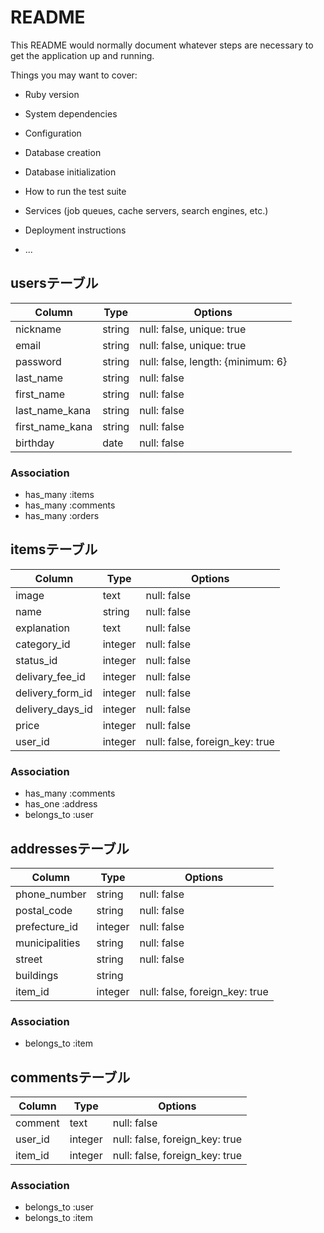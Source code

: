 # README

This README would normally document whatever steps are necessary to get the
application up and running.

Things you may want to cover:

* Ruby version

* System dependencies

* Configuration

* Database creation

* Database initialization

* How to run the test suite

* Services (job queues, cache servers, search engines, etc.)

* Deployment instructions

* ...

## usersテーブル
|Column|Type|Options|
|------|----|-------|
|nickname|string|null: false, unique: true|
|email|string|null: false, unique: true|
|password|string|null: false, length: {minimum: 6}|
|last_name|string|null: false|
|first_name|string|null: false|
|last_name_kana|string|null: false|
|first_name_kana|string|null: false|
|birthday|date|null: false|

### Association
- has_many :items
- has_many :comments
- has_many :orders


## itemsテーブル
|Column|Type|Options|
|------|----|-------|
|image|text|null: false|
|name|string|null: false|
|explanation|text|null: false|
|category_id|integer|null: false|
|status_id|integer|null: false|
|delivary_fee_id|integer|null: false|
|delivery_form_id|integer|null: false|
|delivery_days_id|integer|null: false|
|price|integer|null: false|
|user_id|integer|null: false, foreign_key: true|

### Association
- has_many :comments
- has_one :address
- belongs_to :user


## addressesテーブル
|Column|Type|Options|
|------|----|-------|
|phone_number|string|null: false|
|postal_code|string|null: false|
|prefecture_id|integer|null: false|
|municipalities|string|null: false|
|street|string|null: false|
|buildings|string||
|item_id|integer|null: false, foreign_key: true|

### Association
- belongs_to :item


## commentsテーブル
|Column|Type|Options|
|------|----|-------|
|comment|text|null: false|
|user_id|integer|null: false, foreign_key: true|
|item_id|integer|null: false, foreign_key: true|

### Association
- belongs_to :user
- belongs_to :item